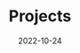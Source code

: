 ---
title: Projects
date: 2022-10-24

type: landing

sections:
  - block: markdown
    content:
      title: Projects
      text: >
        <p>Explore the innovative projects that are contributing to future of technology. From practical solutions to visionary concepts, each project reflects our laboratory's commitment to technical excellence and the relentless pursuit of significant advances. In our laboratory, excellence is measured by projects that challenge the boundaries of what is possible. Each initiative reflects not only the advanced application of artificial intelligence and other contemporary technology topics, but also an unwavering commitment to solving complex problems.
        
  - block: slider
    content:
      slides:
      - title: '[Research Projects]{{<ref "/projects/researchProjects" >}}'
        content:
        align: center
        background:
          image:
            filename: bg_projects.png
            filters:
              brightness: 0.7
          position: right
      - title: '[**R&D**](https://www.example.com)'
        content:
        align: center
        background:
          image:
            filename: bg_projects.png
            filters:
              brightness: 0.7
          position: right
      - title: '[**Knowledge &<br>Training**](https://www.example.com)'
        content:
        align: center
        background:
          image:
            filename: bg_projects.png
            filters:
              brightness: 0.7
          position: right

    design:
      # Slide height is automatic unless you force a specific height (e.g. '400px')
      slide_height: ''
      is_fullscreen: true
      # Automatically transition through slides?
      loop: false
      # Duration of transition between slides (in ms)
      interval: 2000
---